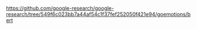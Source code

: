 https://github.com/google-research/google-research/tree/549f6c023bb7a44af54c1f37fef252050f421e94/goemotions/bert
